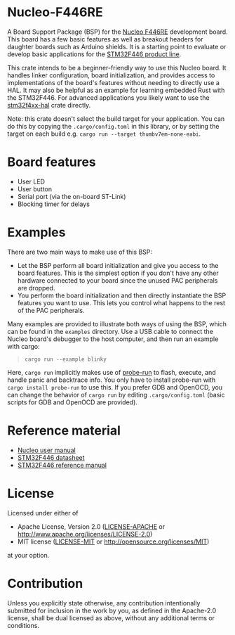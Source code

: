 # Nucleo-F446RE

A Board Support Package (BSP) for the [Nucleo F446RE](https://www.st.com/en/evaluation-tools/nucleo-f446re.html) development board. This board has a few basic features as well as breakout headers for daughter boards such as Arduino shields. It is a starting point to evaluate or develop basic applications for the [STM32F446 product line](https://www.st.com/en/microcontrollers-microprocessors/stm32f446.html).

This crate intends to be a beginner-friendly way to use this Nucleo board. It handles linker configuration, board initialization, and provides access to implementations of the board's features without needing to directly use a HAL. It may also be helpful as an example for learning embedded Rust with the STM32F446. For advanced applications you likely want to use the [stm32f4xx-hal](https://github.com/stm32-rs/stm32f4xx-hal) crate directly.

Note: this crate doesn't select the build target for your application. You can do this by copying the `.cargo/config.toml` in this library, or by setting the target on each build e.g. `cargo run --target thumbv7em-none-eabi`.

# Board features

* User LED
* User button
* Serial port (via the on-board ST-Link)
* Blocking timer for delays

# Examples

There are two main ways to make use of this BSP:
* Let the BSP perform all board initialization and give you access to the board features. This is the simplest option if you don't have any other hardware connected to your board since the unused PAC peripherals are dropped.
* You perform the board initialization and then directly instantiate the BSP features you want to use. This lets you control what happens to the rest of the PAC peripherals.

Many examples are provided to illustrate both ways of using the BSP, which can be found in the `examples` directory. Use a USB cable to connect the Nucleo board's debugger to the host computer, and then run an example with cargo:
> `cargo run --example blinky`

Here, `cargo run` implicitly makes use of [probe-run](https://github.com/knurling-rs/probe-run) to flash, execute, and handle panic and backtrace info. You only have to install probe-run with `cargo install probe-run` to use this. If you prefer GDB and OpenOCD, you can change the behavior of `cargo run` by editing `.cargo/config.toml` (basic scripts for GDB and OpenOCD are provided).

# Reference material

* [Nucleo user manual](https://www.st.com/resource/en/user_manual/um1724-stm32-nucleo64-boards-mb1136-stmicroelectronics.pdf)
* [STM32F446 datasheet](https://www.st.com/resource/en/datasheet/stm32f446re.pdf)
* [STM32F446 reference manual](https://www.st.com/resource/en/reference_manual/dm00135183-stm32f446xx-advanced-arm-based-32-bit-mcus-stmicroelectronics.pdf)

# License

Licensed under either of

 * Apache License, Version 2.0
   ([LICENSE-APACHE](LICENSE-APACHE) or http://www.apache.org/licenses/LICENSE-2.0)
 * MIT license
   ([LICENSE-MIT](LICENSE-MIT) or http://opensource.org/licenses/MIT)

at your option.

# Contribution

Unless you explicitly state otherwise, any contribution intentionally submitted
for inclusion in the work by you, as defined in the Apache-2.0 license, shall be
dual licensed as above, without any additional terms or conditions.
